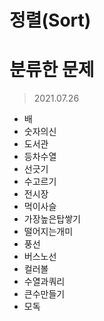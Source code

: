 # 정렬(Sort)

# 분류한 문제
> 2021.07.26
- 배
- 숫자의신
- 도서관
- 등차수열
- 선긋기
- 수고르기
- 전시장
- 먹이사슬
- 가장높은탑쌓기
- 떨어지는개미
- 풍선
- 버스노선
- 컬러볼
- 수열과쿼리
- 큰수만들기
- 모독